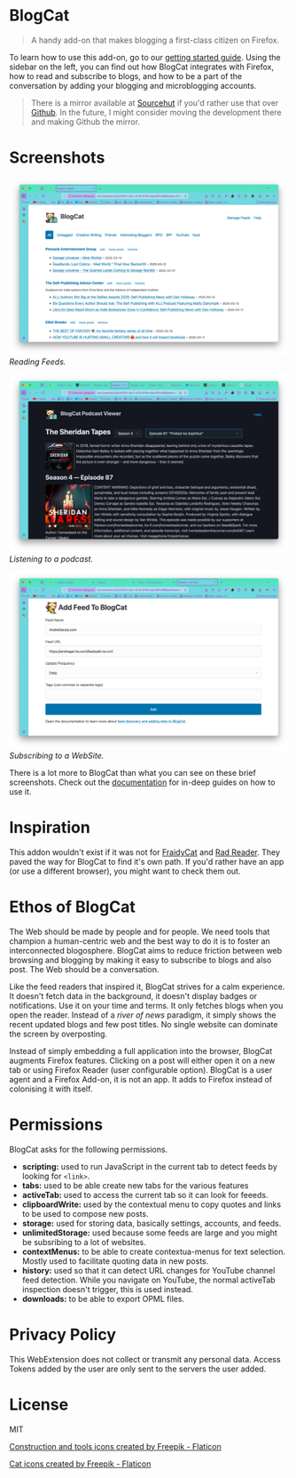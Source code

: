 # BlogCat

> A handy add-on that makes blogging a first-class citizen on Firefox.

To learn how to use this add-on, go to our [getting started guide](https://blogcat.org/#/quickstart). Using the sidebar on the left, you can find out how BlogCat integrates with Firefox, how to read and subscribe to blogs, and how to be a part of the conversation by adding your blogging and microblogging accounts.

> There is a mirror available at [Sourcehut](https://git.sr.ht/~soapdog/webextension-blogcat/) if you'd rather use that over [Github](https://github.com/soapdog/webextension-blogcat). In the future, I might consider moving the development there and making Github the mirror. 

# Screenshots

![Reading Feeds](docs/_media/reader-page.png)
_Reading Feeds._

![Podcast Viewer](docs/_media/podcast-viewer.png)
_Listening to a podcast._

![Adding a feed](docs/_media/add-feed-page.png)
_Subscribing to a WebSite._

There is a lot more to BlogCat than what you can see on these brief screenshots. Check out the [documentation](https://blogcat.org/#/?id=readme) for in-deep guides on how to use it.

# Inspiration

This addon wouldn't exist if it was not for [FraidyCat](https://fraidyc.at) and [Rad Reader](https://cblgh.itch.io/rad-reader). They paved the way for BlogCat to find it's own path. If you'd rather have an app (or use a different browser), you might want to check them out.

# Ethos of BlogCat

The Web should be made by people and for people. We need tools that champion a human-centric web and the best way to do it is to foster an interconnected blogosphere. BlogCat aims to reduce friction between web browsing and blogging by making it easy to subscribe to blogs and also post. The Web should be a conversation.

Like the feed readers that inspired it, BlogCat strives for a calm experience. It doesn't fetch data in the background, it doesn't display badges or notifications. Use it on your time and terms. It only fetches blogs when you open the reader. Instead of a _river of news_ paradigm, it simply shows the recent updated blogs and few post titles. No single website can dominate the screen by overposting.

Instead of simply embedding a full application into the browser, BlogCat augments Firefox features. Clicking on a post will either open it on a new tab or using Firefox Reader (user configurable option). BlogCat is a user agent and a Firefox Add-on, it is not an app. It adds to Firefox instead of colonising it with itself.

# Permissions

BlogCat asks for the following permissions.

- **scripting:** used to run JavaScript in the current tab to detect feeds by looking for `<link>`.
- **tabs:** used to be able create new tabs for the various features
- **activeTab:** used to access the current tab so it can look for feeeds.
- **clipboardWrite:** used by the contextual menu to copy quotes and links to be used to compose new posts.
- **storage:** used for storing data, basically settings, accounts, and feeds.
- **unlimitedStorage:** used because some feeds are large and you might be subsribing to a lot of websites.
- **contextMenus:** to be able to create contextua-menus for text selection. Mostly used to facilitate quoting data in new posts.
- **history:** used so that it can detect URL changes for YouTube channel feed detection. While you navigate on YouTube, the normal activeTab inspection doesn't trigger, this is used instead.
- **downloads:** to be able to export OPML files.

# Privacy Policy

This WebExtension does not collect or transmit any personal data. Access Tokens added by the user are only sent to the servers the user added.

# License

MIT

<a href="https://www.flaticon.com/free-icons/construction-and-tools" title="construction and tools icons">Construction and tools icons created by Freepik - Flaticon</a>

<a href="https://www.flaticon.com/free-icons/cat" title="cat icons">Cat icons created by Freepik - Flaticon</a>
